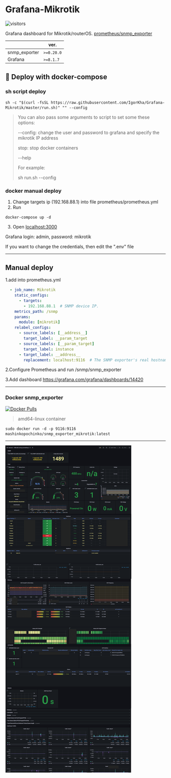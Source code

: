 # Grafana-Mikrotik

![visitors](https://visitor-badge.laobi.icu/badge?page_id=IgorKha.Grafana-Mikrotik)

Grafana dashboard for Mikrotik/routerOS. [prometheus/snmp_exporter](https://github.com/prometheus/snmp_exporter)

|   | ver.  |
|---|---|
| snmp_exporter  |  `>=0.20.0` |
| Grafana  | `>=8.1.7`  |
## 🐳 Deploy with docker-compose 

### sh script deploy

```console
sh -c "$(curl -fsSL https://raw.githubusercontent.com/IgorKha/Grafana-Mikrotik/master/run.sh)" "" --config
```
> You can also pass some arguments to script to set some these options:
>
>    --config: change the user and password to grafana and specify the mikrotik IP address
>
>    stop: stop docker containers
>
>    --help
>
>For example:
>
>    sh run.sh --config
### docker manual deploy

1. Change targets ip (192.168.88.1) into file prometheus/prometheus.yml
2. Run
```console
docker-compose up -d
```
3. Open [localhost:3000](http://localhost:3000)

Grafana login: admin, password: mikrotik

If you want to change the credentials, then edit the ".env" file

-----------
## Manual deploy

1.add into prometheus.yml

```yml
  - job_name: Mikrotik
    static_configs:
      - targets:
        - 192.168.88.1  # SNMP device IP.
    metrics_path: /snmp
    params:
      module: [mikrotik]
    relabel_configs:
      - source_labels: [__address__]
        target_label: __param_target
      - source_labels: [__param_target]
        target_label: instance
      - target_label: __address__
        replacement: localhost:9116  # The SNMP exporter's real hostname:port.
```

2.Configure Prometheus and run /snmp/snmp_exporter

3.Add dashboard <https://grafana.com/grafana/dashboards/14420>

-----------

### Docker snmp_exporter

[![Docker Pulls](https://img.shields.io/docker/pulls/mashinkopochinko/snmp_exporter_mikrotik?logo=docker)](https://hub.docker.com/repository/docker/mashinkopochinko/snmp_exporter_mikrotik)

> amd64-linux container

```console
sudo docker run -d -p 9116:9116 mashinkopochinko/snmp_exporter_mikrotik:latest
```

-----------
![img1](/readme/screen.png)
